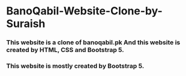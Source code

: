 # BanoQabil-Website-Clone-by-Suraish
### This website is a clone of banoqabil.pk And this website is created by HTML, CSS and Bootstrap 5.
### This website is mostly created by Bootstrap 5. 
